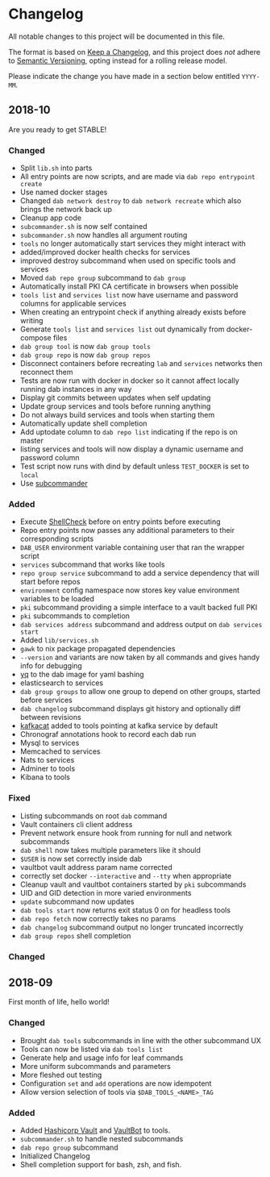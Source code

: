 # Changelog

All notable changes to this project will be documented in this file.

The format is based on [Keep a Changelog](https://keepachangelog.com/en/1.0.0/), and this project does *not* adhere to [Semantic Versioning](https://semver.org/spec/v2.0.0.html), opting instead for a rolling release model.

Please indicate the change you have made in a section below entitled `YYYY-MM`.

## 2018-10

Are you ready to get STABLE!

### Changed

- Split `lib.sh` into parts
- All entry points are now scripts, and are made via `dab repo entrypoint create`
- Use named docker stages
- Changed `dab network destroy` to `dab network recreate` which also brings the network back up
- Cleanup app code
- `subcommander.sh` is now self contained
- `subcommander.sh` now handles all argument routing
- `tools` no longer automatically start services they might interact with
- added/improved docker health checks for services
- improved destroy subcommand when used on specific tools and services
- Moved `dab repo group` subcommand to `dab group`
- Automatically install PKI CA certificate in browsers when possible
- `tools list` and `services list` now have username and password columns for applicable services
- When creating an entrypoint check if anything already exists before writing
- Generate `tools list` and `services list` out dynamically from docker-compose files
- `dab group tool` is now `dab group tools`
- `dab group repo` is now `dab group repos`
- Disconnect containers before recreating `lab` and `services` networks then reconnect them
- Tests are now run with docker in docker so it cannot affect locally running dab instances in any way
- Display git commits between updates when self updating
- Update group services and tools before running anything
- Do not always build services and tools when starting them
- Automatically update shell completion
- Add uptodate column to `dab repo list` indicating if the repo is on master
- listing services and tools will now display a dynamic username and password column
- Test script now runs with dind by default unless `TEST_DOCKER` is set to `local`
- Use [subcommander](https://github.com/Nekroze/subcommander)

### Added

- Execute [ShellCheck](https://github.com/koalaman/shellcheck) before on entry points before executing
- Repo entry points now passes any additional parameters to their corresponding scripts
- `DAB_USER` environment variable containing user that ran the wrapper script
- `services` subcommand that works like tools
- `repo group service` subcommand to add a service dependency that will start before repos
- `environment` config namespace now stores key value environment variables to be loaded
- `pki` subcommand providing a simple interface to a vault backed full PKI
- `pki` subcommands to completion
- `dab services address` subcommand and address output on `dab services start`
- Added `lib/services.sh`
- `gawk` to nix package propagated dependencies
- `--version` and variants are now taken by all commands and gives handy info for debugging
- [yq](https://github.com/mikefarah/yq) to the dab image for yaml bashing
- elasticsearch to services
- `dab group groups` to allow one group to depend on other groups, started before services
- `dab changelog` subcommand displays git history and optionally diff between revisions
- [kafkacat](https://github.com/edenhill/kafkacat) added to tools pointing at kafka service by default
- Chronograf annotations hook to record each dab run
- Mysql to services
- Memcached to services
- Nats to services
- Adminer to tools
- Kibana to tools

### Fixed

- Listing subcommands on root `dab` command
- Vault containers cli client address
- Prevent network ensure hook from running for null and network subcommands
- `dab shell` now takes multiple parameters like it should
- `$USER` is now set correctly inside dab
- vaultbot vault address param name corrected
- correctly set docker `--interactive` and `--tty` when appropriate
- Cleanup vault and vaultbot containers started by `pki` subcommands
- UID and GID detection in more varied environments
- `update` subcommand now updates
- `dab tools start` now returns exit status 0 on for headless tools
- `dab repo fetch` now correctly takes no params
- `dab changelog` subcommand output no longer truncated incorrectly
- `dab group repos` shell completion

### Changed

## 2018-09

First month of life, hello world!

### Changed

- Brought `dab tools` subcommands in line with the other subcommand UX
- Tools can now be listed via `dab tools list`
- Generate help and usage info for leaf commands
- More uniform subcommands and parameters
- More fleshed out testing
- Configuration `set` and `add` operations are now idempotent
- Allow version selection of tools via `$DAB_TOOLS_<NAME>_TAG`

### Added

- Added [Hashicorp Vault](https://www.vaultproject.io/) and [VaultBot](https://gitlab.com/msvechla/vaultbot) to tools.
- `subcommander.sh` to handle nested subcommands
- `dab repo group` subcommand
- Initialized Changelog
- Shell completion support for bash, zsh, and fish.
